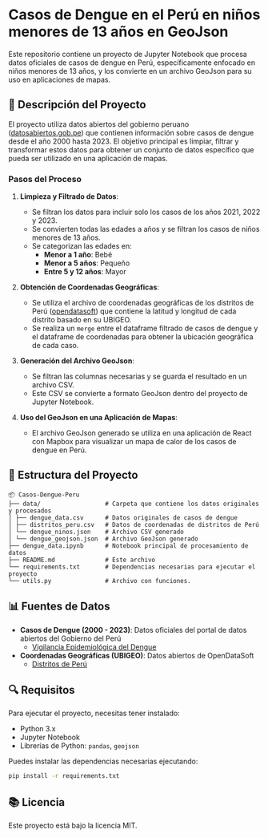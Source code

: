 # Casos de Dengue en el Perú en niños menores de 13 años en GeoJson

Este repositorio contiene un proyecto de Jupyter Notebook que procesa datos oficiales de casos de dengue en Perú, específicamente enfocado en niños menores de 13 años, y los convierte en un archivo GeoJson para su uso en aplicaciones de mapas.

## 🚀 Descripción del Proyecto

El proyecto utiliza datos abiertos del gobierno peruano ([datosabiertos.gob.pe](https://www.datosabiertos.gob.pe/dataset/vigilancia-epidemiol%C3%B3gica-de-dengue)) que contienen información sobre casos de dengue desde el año 2000 hasta 2023. El objetivo principal es limpiar, filtrar y transformar estos datos para obtener un conjunto de datos específico que pueda ser utilizado en una aplicación de mapas.

### Pasos del Proceso

1. **Limpieza y Filtrado de Datos**:
   - Se filtran los datos para incluir solo los casos de los años 2021, 2022 y 2023.
   - Se convierten todas las edades a años y se filtran los casos de niños menores de 13 años.
   - Se categorizan las edades en:
     - **Menor a 1 año**: Bebé
     - **Menor a 5 años**: Pequeño
     - **Entre 5 y 12 años**: Mayor

2. **Obtención de Coordenadas Geográficas**:
   - Se utiliza el archivo de coordenadas geográficas de los distritos de Perú ([opendatasoft](https://data.opendatasoft.com/explore/dataset/distritos-peru%40bogota-laburbano/export/)) que contiene la latitud y longitud de cada distrito basado en su UBIGEO.
   - Se realiza un `merge` entre el dataframe filtrado de casos de dengue y el dataframe de coordenadas para obtener la ubicación geográfica de cada caso.

3. **Generación del Archivo GeoJson**:
   - Se filtran las columnas necesarias y se guarda el resultado en un archivo CSV.
   - Este CSV se convierte a formato GeoJson dentro del proyecto de Jupyter Notebook.

4. **Uso del GeoJson en una Aplicación de Mapas**:
   - El archivo GeoJson generado se utiliza en una aplicación de React con Mapbox para visualizar un mapa de calor de los casos de dengue en Perú.

## 📂 Estructura del Proyecto  
```plaintext
📦 Casos-Dengue-Peru  
├── data/                  # Carpeta que contiene los datos originales y procesados
│ ├── dengue_data.csv      # Datos originales de casos de dengue
│ ├── distritos_peru.csv   # Datos de coordenadas de distritos de Perú
│ └── dengue_ninos.json    # Archivo CSV generado
│ └── dengue_geojson.json  # Archivo GeoJson generado
├── dengue_data.ipynb      # Notebook principal de procesamiento de datos
├── README.md              # Este archivo
└── requirements.txt       # Dependencias necesarias para ejecutar el proyecto
└── utils.py               # Archivo con funciones.
```

## 📊 Fuentes de Datos  
- **Casos de Dengue (2000 - 2023)**: Datos oficiales del portal de datos abiertos del Gobierno del Perú  
  - [Vigilancia Epidemiológica del Dengue](https://www.datosabiertos.gob.pe/dataset/vigilancia-epidemiol%C3%B3gica-de-dengue)  
- **Coordenadas Geográficas (UBIGEO)**: Datos abiertos de OpenDataSoft  
  - [Distritos de Perú](https://data.opendatasoft.com/explore/dataset/distritos-peru%40bogota-laburbano/export)  

## 🔍 Requisitos

Para ejecutar el proyecto, necesitas tener instalado:

- Python 3.x
- Jupyter Notebook
- Librerías de Python: `pandas`, `geojson`

Puedes instalar las dependencias necesarias ejecutando:
```bash
pip install -r requirements.txt
```
## 📚 Licencia
Este proyecto está bajo la licencia MIT.